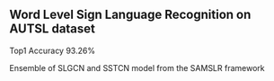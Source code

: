 ## Word Level Sign Language Recognition on AUTSL dataset


Top1 Accuracy 93.26% 

Ensemble of SLGCN and SSTCN model from the SAMSLR framework
